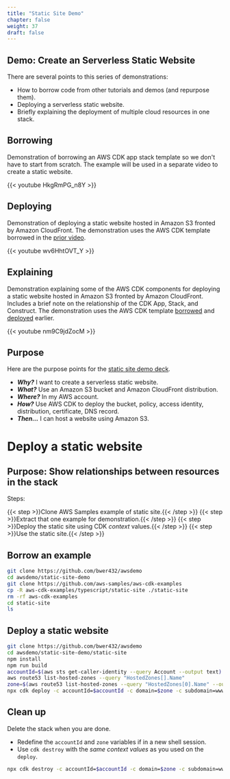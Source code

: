 ```yaml
---
title: "Static Site Demo"
chapter: false
weight: 37
draft: false
---
```


## Demo: Create an Serverless Static Website

There are several points to this series of demonstrations:
- How to borrow code from other tutorials and demos (and repurpose them).
- Deploying a serverless static website.
- Briefly explaining the deployment of multiple cloud resources in one stack.

## Borrowing

Demonstration of borrowing an AWS CDK app stack template so we don't have to start from scratch. The example will be used in a separate video to create a static website.

{{< youtube HkgRmPG_n8Y >}}

## Deploying

Demonstration of deploying a static website hosted in Amazon S3 fronted by Amazon CloudFront. The demonstration uses the AWS CDK template borrowed in the [prior video](https://youtu.be/HkgRmPG_n8Y).

{{< youtube wv6HhtOVT_Y >}}

## Explaining

Demonstration explaining some of the AWS CDK components for deploying a static website hosted in Amazon S3 fronted by Amazon CloudFront. Includes a brief note on the relationship of the CDK App, Stack, and Construct. The demonstration uses the AWS CDK template [borrowed](https://youtu.be/HkgRmPG_n8Y) and [deployed](https://youtu.be/wv6HhtOVT_Y) earlier.

{{< youtube nm9C9jdZocM >}}

## Purpose

Here are the purpose points for 
the [static site demo deck](https://github.com/bwer432/awsdemo/blob/main/static-site-demo/static-site-deck.md).

- ***Why?*** 
  I want to create a serverless static website.
- ***What?*** 
  Use an Amazon S3 bucket and Amazon CloudFront distribution.
- ***Where?*** 
  In my AWS account.
- ***How?*** 
  Use AWS CDK to deploy the bucket, policy, access identity, distribution, certificate, DNS record.
- ***Then…*** 
  I can host a website using Amazon S3.

# Deploy a static website

## Purpose: Show relationships between resources in the stack

Steps:

{{< step >}}Clone AWS Samples example of static site.{{< /step >}}
{{< step >}}Extract that one example for demonstration.{{< /step >}}
{{< step >}}Deploy the static site using CDK *context* values.{{< /step >}}
{{< step >}}Use the static site.{{< /step >}}

## Borrow an example

```bash
git clone https://github.com/bwer432/awsdemo
cd awsdemo/static-site-demo
git clone https://github.com/aws-samples/aws-cdk-examples
cp -R aws-cdk-examples/typescript/static-site ./static-site
rm -rf aws-cdk-examples
cd static-site
ls
```

## Deploy a static website

```bash
git clone https://github.com/bwer432/awsdemo
cd awsdemo/static-site-demo/static-site
npm install 
npm run build
accountId=$(aws sts get-caller-identity --query Account --output text)
aws route53 list-hosted-zones --query "HostedZones[].Name"
zone=$(aws route53 list-hosted-zones --query "HostedZones[0].Name" --output text | sed 's@\.$@@')
npx cdk deploy -c accountId=$accountId -c domain=$zone -c subdomain=www
```

## Clean up

Delete the stack when you are done. 
- Redefine the `accountId` and `zone` variables if in a new shell session.
- Use `cdk destroy` with the *same context values* as you used on the `deploy`.

```bash
npx cdk destroy -c accountId=$accountId -c domain=$zone -c subdomain=www -f
```

